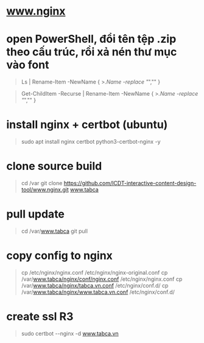 # www.nginx

# open PowerShell, đổi tên tệp .zip theo cấu trúc, rồi xả nén thư mục vào font
> Ls | Rename-Item -NewName { >_.Name -replace "_","" }

> Get-ChildItem -Recurse | Rename-Item -NewName { >_.Name -replace "_","" }

# install nginx + certbot (ubuntu)
> sudo apt install nginx certbot python3-certbot-nginx -y

# clone source build
> cd /var
> git clone https://github.com/ICDT-interactive-content-design-tool/www.nginx.git www.tabca

# pull update
> cd /var/www.tabca
> git pull

# copy config to nginx
> cp /etc/nginx/nginx.conf /etc/nginx/nginx-original.conf
> cp /var/www.tabca/nginx/conf/nginx.conf /etc/nginx/nginx.conf
> cp /var/www.tabca/nginx/tabca.vn.conf /etc/nginx/conf.d/
> cp /var/www.tabca/nginx/www.tabca.vn.conf /etc/nginx/conf.d/

# create ssl R3
> sudo certbot --nginx -d www.tabca.vn
